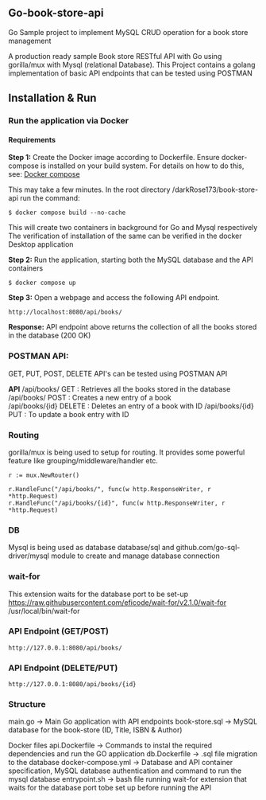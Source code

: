 ## Go-book-store-api
Go Sample project to implement MySQL CRUD operation for a book store management 

A production ready sample Book store RESTful API with Go using gorilla/mux with Mysql (relational Database). This Project contains a golang implementation of basic API endpoints that can be tested using POSTMAN

## Installation & Run
### Run the application via Docker
#### Requirements
**Step 1:** Create the Docker image according to Dockerfile. Ensure docker-compose is installed on your build system. For details on how to do this, see:                [Docker compose](https://docs.docker.com/compose/install/)

This may take a few minutes. In the root directory /darkRose173/book-store-api run the command:
``` 
$ docker compose build --no-cache
```
This will create two containers in background for Go and Mysql respectively
The verification of installation of the same can be verified in the docker Desktop application

**Step 2:** Run the application, starting both the MySQL database and the API containers
```
$ docker compose up 
```

**Step 3:** Open a webpage and access the following API endpoint.
```
http://localhost:8080/api/books/
```

**Response:**
API endpoint above returns the collection of all the books stored in the database 
(200 OK)

### POSTMAN API:
GET, PUT, POST, DELETE API's can be tested using POSTMAN API

**API**
/api/books/ GET         : Retrieves all the books stored in the database <br>
/api/books/ POST        : Creates a new entry of a book <br>
/api/books/{id} DELETE  : Deletes an entry of a book with ID
/api/books/{id} PUT     : To update a book entry with ID

### Routing
gorilla/mux is being used to setup for routing. It provides some powerful feature like grouping/middleware/handler etc.

	r := mux.NewRouter()

	r.HandleFunc("/api/books/", func(w http.ResponseWriter, r *http.Request) 
	r.HandleFunc("/api/books/{id}", func(w http.ResponseWriter, r *http.Request)

### DB
Mysql is being used as database database/sql and github.com/go-sql-driver/mysql module to create and manage database connection

### wait-for
This extension waits for the database port to be set-up
https://raw.githubusercontent.com/eficode/wait-for/v2.1.0/wait-for /usr/local/bin/wait-for

### API Endpoint (GET/POST) 
```
http://127.0.0.1:8080/api/books/
```
### API Endpoint (DELETE/PUT)                
```
http://127.0.0.1:8080/api/books/{id}
```

### Structure
main.go -> Main Go application with API endpoints
book-store.sql -> MySQL database for the book-store (ID, Title, ISBN & Author)

Docker files
api.Dockerfile -> Commands to instal the required dependencies and run the GO application
db.Dockerfile  -> .sql file migration to the database
docker-compose.yml -> Database and API container specification, MySQL database authentication and command to run the mysql database
entrypoint.sh -> bash file running wait-for extension that waits for the database port tobe set up before running the API
